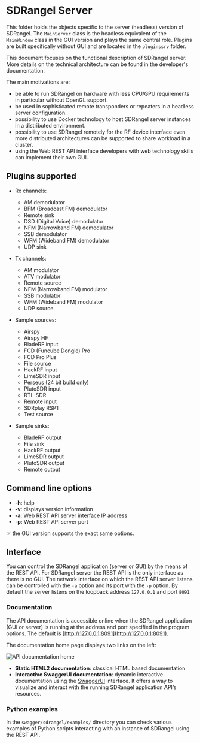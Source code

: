 <h1>SDRangel Server</h1>

This folder holds the objects specific to the server (headless) version of SDRangel. The `MainServer` class is the headless equivalent of the `MainWindow` class in the GUI version and plays the same central role. Plugins are built specifically without GUI and are located in the `pluginssrv` folder.

This document focuses on the functional description of SDRangel server. More details on the technical architecture can be found in the developer's documentation.

The main motivations are:
  - be able to run SDRangel on hardware with less CPU/GPU requirements in particular without OpenGL support.
  - be used in sophisticated remote transponders or repeaters in a headless server configuration.
  - possibility to use Docker technology to host SDRangel server instances in a distributed environment.
  - possibility to use SDRangel remotely for the RF device interface even more distributed architectures can be supported to share workload in a cluster.
  - using the Web REST API interface developers with web technology skills can implement their own GUI.

<h2>Plugins supported</h2>

  - Rx channels:
    - AM demodulator
    - BFM (Broadcast FM) demodulator
    - Remote sink
    - DSD (Digital Voice) demodulator
    - NFM (Narrowband FM) demodulator
    - SSB demodulator
    - WFM (Wideband FM) demodulator
    - UDP sink

  - Tx channels:
    - AM modulator
    - ATV modulator
    - Remote source
    - NFM (Narrowband FM) modulator
    - SSB modulator
    - WFM (Wideband FM) modulator
    - UDP source

  - Sample sources:
    - Airspy
    - Airspy HF
    - BladeRF input
    - FCD (Funcube Dongle) Pro
    - FCD Pro Plus
    - File source
    - HackRF input
    - LimeSDR input
    - Perseus (24 bit build only)
    - PlutoSDR input
    - RTL-SDR
    - Remote input
    - SDRplay RSP1
    - Test source

  - Sample sinks:
    - BladeRF output
    - File sink
    - HackRF output
    - LimeSDR output
    - PlutoSDR output
    - Remote output

<h2>Command line options</h2>

  - **-h**: help
  - **-v**: displays version information
  - **-a**: Web REST API server interface IP address
  - **-p**: Web REST API server port

&#9758; the GUI version supports the exact same options.

<h2>Interface</h2>

You can control the SDRangel application (server or GUI) by the means of the REST API. For SDRangel server the REST API is the only interface as there is no GUI. The network interface on which the REST API server listens can be controlled with the `-a` option and its port with the `-p` option. By default the server listens on the loopback address `127.0.0.1` and port `8091`

<h3>Documentation</h3>

The API documentation is accessible online when the SDRangel application (GUI or server) is running at the address and port specified in the program options. The default is [http://127.0.0.1:8091](http://127.0.0.1:8091).

The documentation home page displays two links on the left:

![API documentation home](../doc/img/APIdocHome.png)

  - **Static HTML2 documentation**: classical HTML based documentation
  - **Interactive SwaggerUI documentation**: dynamic interactive documentation using the [SwaggerUI](https://swagger.io/tools/swagger-ui/) interface. It offers a way to visualize and interact with the running SDRangel application API’s resources.

<h3>Python examples</h3>

In the `swagger/sdrangel/examples/` directory you can check various examples of Python scripts interacting with an instance of SDRangel using the REST API.
